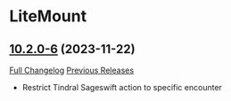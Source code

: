 # LiteMount

## [10.2.0-6](https://github.com/xod-wow/LiteMount/tree/10.2.0-6) (2023-11-22)
[Full Changelog](https://github.com/xod-wow/LiteMount/compare/10.2.0-4...10.2.0-6) [Previous Releases](https://github.com/xod-wow/LiteMount/releases)

- Restrict Tindral Sageswift action to specific encounter  
